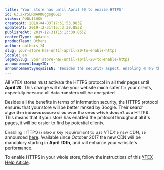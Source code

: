 ```yaml
---
title: 'Your store has until April 20 to enable HTTPS'
id: 63uJxr5LRmAKMuggog6GIs
status: PUBLISHED
createdAt: 2018-04-03T17:51:53.983Z
updatedAt: 2019-12-31T15:13:39.853Z
publishedAt: 2019-12-31T15:13:39.853Z
contentType: updates
productTeam: Others
author: authors_24
slug: your-store-has-until-april-20-to-enable-https
locale: en
legacySlug: your-store-has-until-april-20-to-enable-https
announcementImageID: ''
announcementSynopsisEN: 'Besides the security aspect, enabling HTTPS throughout the site is mandatory to complete the activation of the new CDN.'
---
```


All VTEX stores must activate the HTTPS protocol in all their pages until __April 20__. This change will make your website much safer for your clients, especially because all data transfers will be encrypted.

Besides all the benefits in terms of information security, the HTTPS protocol ensures that your store will be better ranked by Google. Their search algorithm indexes secure sites over the ones which doesn't use HTTPS. This means that if your store has enabled the protocol throughout all it's pages, it will be easier to find by potential clients.

Enabling HTTPS is also a key requirement to use VTEX's new CDN, as announced [here](/en/announcement/all-stores-have-until-april-20th-to-activate-the-new-cdn). Available since October 2017 the new CDN will be mandatory starting in __April 20th__, and will enhance your website's performance.

To enable HTTPS in your whole store, follow the instructions of this [VTEX Help Article](/en/tutorial/enable-https-throughout-the-site).
